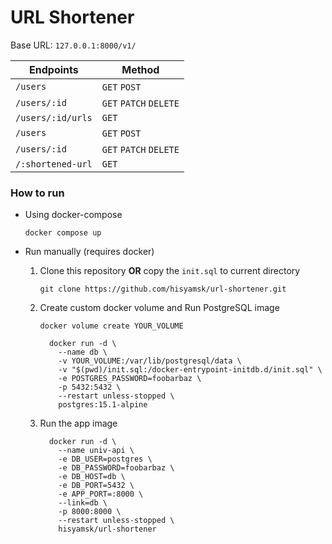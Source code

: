 # **URL Shortener**

Base URL: `127.0.0.1:8000/v1/`
 

|Endpoints|Method  |
|--|--|
| `/users` | `GET` `POST` |
| `/users/:id` | `GET` `PATCH` `DELETE` |
| `/users/:id/urls` | `GET` |
| `/users` | `GET` `POST` |
| `/users/:id` | `GET` `PATCH` `DELETE` |
| `/:shortened-url` | `GET` |


### **How to run**
- Using docker-compose
	```
	docker compose up
	```
- Run manually (requires docker)
  1. Clone this repository **OR** copy the `init.sql` to current directory

      ```
      git clone https://github.com/hisyamsk/url-shortener.git
      ```

  2. Create custom docker volume and Run PostgreSQL image 

      ```
      docker volume create YOUR_VOLUME
      ```

      ```
        docker run -d \
          --name db \
          -v YOUR_VOLUME:/var/lib/postgresql/data \
          -v "$(pwd)/init.sql:/docker-entrypoint-initdb.d/init.sql" \
          -e POSTGRES_PASSWORD=foobarbaz \
          -p 5432:5432 \
          --restart unless-stopped \
          postgres:15.1-alpine 
      ```

  3. Run the app image

      ```
        docker run -d \
          --name univ-api \
          -e DB_USER=postgres \
          -e DB_PASSWORD=foobarbaz \
          -e DB_HOST=db \
          -e DB_PORT=5432 \
          -e APP_PORT=:8000 \
          --link=db \
          -p 8000:8000 \
          --restart unless-stopped \
          hisyamsk/url-shortener

      ```

